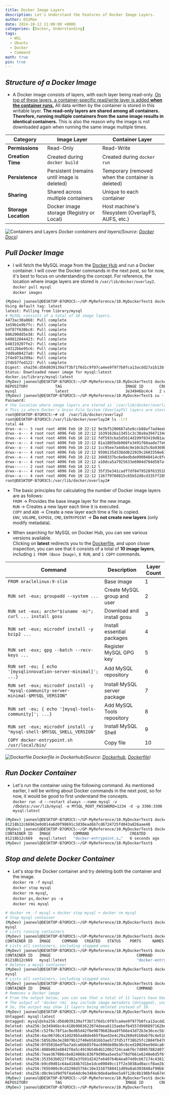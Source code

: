 ```yaml
---
title: Docker Image Layers
description: Let's Understand the Features of Docker Image Layers.
author: DS2Man
date: 2024-10-12 11:00:00 +0000
categories: [Docker, Understanding]
tags:
  - WSL
  - Ubuntu
  - Docker
  - Command
math: true
pin: true
---
```


## *Structure of a Docker Image*

- A Docker image consists of layers, with each layer being read-only. <ins>On top of these layers, a container-specific read/write layer is added **when the container runs.**</ins> All data written by the container is stored in this writable layer.  **The read-only layers are shared among all containers. Therefore, running multiple containers from the same image results in identical containers.** This is also the reason why the image is not downloaded again when running the same image multiple times.   

|**Category**|**Image Layer**|**Container Layer**|
|---|---|---|
|**Permissions**|Read-Only|Read-Write|
|**Creation Time**|Created during `docker build`|Created during `docker run`|
|**Persistence**|Persistent (remains until image is deleted)|Temporary (removed when the container is deleted)|
|**Sharing**|Shared across multiple containers|Unique to each container|
|**Storage Location**|Docker image storage (Registry or Local)|Host machine's filesystem (OverlayFS, AUFS, etc.)|

<!--
Docker image는 layer로 이루어져 있으며, 각 layer 계층은 모두 Read only로 구성됩니다.
그 후 마지막 layer 위에 Container read/write 부분의 layer가 얹어지고 실행됩니다.
이 layer에 Container에서 write된 모든 데이터들이 저장됩니다.
각 Read only layer들은 모든 Container가 공유하게 됩니다.
따라서 같은 image를 사용해 run을 하면 모두 동일한 Container를 얻을 수 있게 되는 것입니다.
또한 동일한 image를 run할 때 image를 새로 받아오지 않는 이유도 다 이 때문입니다.
-->

![Containers and Layers](/assets/img/2024-10-12-Docker-Understanding2_1.png)
_Docker containers and layers(Source: [Docker Docs](https://docs.docker.com/engine/storage/drivers/))_

## *Pull Docker Image*

- I will fetch the MySQL image from the [Docker Hub](https://hub.docker.com/) and run a Docker container.  I will cover the Docker commands in the next post, so for now, it's best to focus on understanding the concept. For reference, the location where image layers are stored is `/var/lib/docker/overlay2`.    
	`docker pull mysql`      
	`docker images`      

<!--
Docker registry에서 mysql image를 가져와 Docker Container를 실행시켜 볼께. Docker Command는 다음 글에서 작성할 예정이니, 우선은 개념부터 파악하면 좋다.
참고로 Image Layers 가 저장되는 장소는  /var/lib/docker/overlay2 이다.
-->

```bash
(MyDev) jaoneol@DESKTOP-B7GM3C5:~/GP-MyReference/10.MyDockerTest$ docker pull mysql
Using default tag: latest
latest: Pulling from library/mysql
# MySQL consists of a total of 10 image layers.
4473ac30a868: Pull complete 
1e59b1e9b7fc: Pull complete 
bdf87f630bc8: Pull complete 
886200dd5e38: Pull complete 
b49812044423: Pull complete 
b48319207fe2: Pull complete 
e4312bbe95c6: Pull complete 
7dd0a00427a8: Pull complete 
2f4e973a399a: Pull complete 
274b57fed122: Pull complete 
Digest: sha256:d56d039139a7f3b71f6d1c9f07ca4ee9f977b0fca13acdd27a1b13bfd4a4e3be
Status: Downloaded newer image for mysql:latest
docker.io/library/mysql:latest
(MyDev) jaoneol@DESKTOP-B7GM3C5:~/GP-MyReference/10.MyDockerTest$ docker images
REPOSITORY            TAG                            IMAGE ID       CREATED         SIZE
mysql                 latest                         3e34946bc4c4   2 weeks ago     797MB
(MyDev) jaoneol@DESKTOP-B7GM3C5:~/GP-MyReference/10.MyDockerTest$ su -
Password: 
# the location where image layers are stored is `/var/lib/docker/overlay2`.    
# This is where Docker's Union File System (OverlayFS) layers are stored.
root@DESKTOP-B7GM3C5:~# cd  /var/lib/docker/overlay2
root@DESKTOP-B7GM3C5:/var/lib/docker/overlay2# ls -lrt
total 44
drwx--x--- 3 root root 4096 Feb 10 22:12 9e3bf5200687a5e0ccb88af7ad4ee06893adcf097443424df44eb07f723cdece
drwx--x--- 4 root root 4096 Feb 10 22:12 1b391626a13451c3c38a9a3947134df5e5c57174bf03cc9ea113464048b810cb
drwx--x--- 4 root root 4096 Feb 10 22:12 fdf593cba5d5614d199f03419d81aa88a11beaaf7e4009d4b244aa9ff4a19652
drwx--x--- 4 root root 4096 Feb 10 22:12 81a1805bdb968fe3491f60aade77e61dcd1d654007f152632fa09eba9dc86051
drwx--x--- 4 root root 4096 Feb 10 22:12 1cc95ee7a44b4c9e10cb25c0a9369bcb99f958bdbb05c5945c73590b27b577d6
drwx--x--- 4 root root 4096 Feb 10 22:12 9590135d338dd622929c2603358e61b1becf5e422a272d45c119dd86d6fb4409
drwx--x--- 4 root root 4096 Feb 10 22:12 3d48337bc6e8edbde090848414c8fecf99598c56e39ff9ef9eee5f9d67ec11df
drwx--x--- 4 root root 4096 Feb 10 22:12 a10dca5a7925633e6004d704d587af121d913cc8aea68992e50ce5b901b1da8a
drwx------ 2 root root 4096 Feb 10 22:12 l
drwx--x--- 4 root root 4096 Feb 10 22:12 35f35e341cadf7df8479528f63351b07cb31cb04cf35485626c0ae4c3a084947
drwx--x--- 4 root root 4096 Feb 10 22:12 1167f9760815c65b52d8cd335ff28992c6885326cf1cd7c9a2dfc7c6c0b4247d
root@DESKTOP-B7GM3C5:/var/lib/docker/overlay2# 
```

- The basic principles for calculating the number of Docker image layers are as follows:    
	`FROM` → Provides the base image layer for the new image.    
	`RUN` → Creates a new layer each time it is executed.    
	`COPY` and `ADD` → Create a new layer each time a file is copied.    
	`ENV`, `VOLUME`, `EXPOSE`, `CMD`, `ENTRYPOINT` → **Do not create new layers** (only modify metadata).

<!--
Docker Image Layer의 수 계산의 기본 윈칙은 다음과 같디ㅏ.
- `FROM` → 새로운 이미지의 기본 레이어를 제공
- `RUN` → 실행될 때마다 새로운 레이어를 생성
- `COPY` 및 `ADD` → 파일이 복사될 때마다 새로운 레이어를 생성
- `ENV`, `VOLUME`, `EXPOSE`, `CMD`, `ENTRYPOINT` → **새로운 레이어를 생성하지 않음** (메타데이터 변경만 수행)
-->

- When searching for MySQL on Docker Hub, you can see various versions available.  
Clicking on **latest** redirects you to the [Dockerfile](https://github.com/docker-library/mysql/blob/df3a5c483a5e8c3c4d1eae61678fa5372c403bf0/innovation/Dockerfile.oracle), and upon closer inspection, you can see that it consists of a total of **10 image layers**, including `1 FROM (Base Image)`, `8 RUN`, and `1 COPY` commands.

<!--
Docker Hub에서 mysql 검색 시 다양한 버전을 확인할 수 있다. latest를 클릭시, dockerfile로 연결되고, 내용을 자세히 보면 FROM 1개(Base Image), RUN 7개, ENV 3개로 총 11개 Image Layer로 구성됨을 확인할수 있다.
-->

|Command|Description|Layer Count|
|---|---|---|
|`FROM oraclelinux:9-slim`|Base image|1|
|`RUN set -eux; groupadd --system ...`|Create MySQL group and user|2|
|`RUN set -eux; arch="$(uname -m)"; curl ... install gosu`|Download and install gosu|3|
|`RUN set -eux; microdnf install -y bzip2 ...`|Install essential packages|4|
|`RUN set -eux; gpg --batch --recv-keys ...`|Register MySQL GPG key|5|
|`RUN set -eu; { echo '[mysqlinnovation-server-minimal]'; ...}`|Add MySQL repository|6|
|`RUN set -eux; microdnf install -y "mysql-community-server-minimal-$MYSQL_VERSION"`|Install MySQL server package|7|
|`RUN set -eu; { echo '[mysql-tools-community]'; ...}`|Add MySQL Tools repository|8|
|`RUN set -eux; microdnf install -y "mysql-shell-$MYSQL_SHELL_VERSION"`|Install MySQL Shell|9|
|`COPY docker-entrypoint.sh /usr/local/bin/`|Copy file|10|

![Dockerfile](/assets/img/2024-10-12-Docker-Understanding2_2.png)
_Dockerfile in Dockerhub(Source: [Dockerhub](https://hub.docker.com), [Dockerfile](https://github.com/docker-library/mysql/blob/df3a5c483a5e8c3c4d1eae61678fa5372c403bf0/innovation/Dockerfile.oracle))_

## *Run Docker Container*

- Let's run the container using the following command. As mentioned earlier, I will be writing about Docker commands in the next post, so for now, it would be good to first understand the concepts.    
	`docker run -d --restart always --name mysql -v /dbdata:/var/lib/mysql -e MYSQL_ROOT_PASSWORD=1234 -d -p 3306:3306 mysql:latest`

```bash
(MyDev) jaoneol@DESKTOP-B7GM3C5:~/GP-MyReference/10.MyDockerTest$ docker run -d --restart always --name mysql -e MYSQL_ROOT_PASSWORD=1234 -d -p 3306:3306 mysql:latest
81218b12c66963e0d014a6d0f98691c3d30ead6b7cd6724725fd043a826aae48
(MyDev) jaoneol@DESKTOP-B7GM3C5:~/GP-MyReference/10.MyDockerTest$ docker ps
CONTAINER ID   IMAGE          COMMAND                  CREATED         STATUS         PORTS                                                  NAMES
81218b12c669   mysql:latest   "docker-entrypoint.s…"   6 seconds ago   Up 5 seconds   0.0.0.0:3306->3306/tcp, :::3306->3306/tcp, 33060/tcp   mysql
(MyDev) jaoneol@DESKTOP-B7GM3C5:~/GP-MyReference/10.MyDockerTest$ 
```

## *Stop and delete Docker Container*

- Let's stop the Docker container and try deleting both the container and the image.    
	`docker rm -f mysql`    
	`docker stop mysql`    
	`docker rm mysql`,     
	`docker ps`, `docker ps -a`    
	`docker rmi mysql`    
 
```bash
# docker rm -f mysql = docker stop mysql + docker rm mysql 
# Stop mysql container
(MyDev) jaoneol@DESKTOP-B7GM3C5:~/GP-MyReference/10.MyDockerTest$ docker stop mysql
mysql
# Lists running containers
(MyDev) jaoneol@DESKTOP-B7GM3C5:~/GP-MyReference/10.MyDockerTest$ docker ps
CONTAINER ID   IMAGE     COMMAND   CREATED   STATUS    PORTS     NAMES
# Lists all containers, including stopped ones
(MyDev) jaoneol@DESKTOP-B7GM3C5:~/GP-MyReference/10.MyDockerTest$ docker ps -a
CONTAINER ID   IMAGE                                      COMMAND                  CREATED              STATUS                      PORTS                                                                                      NAMES
81218b12c669   mysql:latest                               "docker-entrypoint.s…"   About a minute ago   Exited (0) 4 seconds ago                                                                                               mysql
# Deletes a mysql container
(MyDev) jaoneol@DESKTOP-B7GM3C5:~/GP-MyReference/10.MyDockerTest$ docker rm mysql
mysql
# Lists all containers, including stopped ones
(MyDev) jaoneol@DESKTOP-B7GM3C5:~/GP-MyReference/10.MyDockerTest$ docker ps -a
CONTAINER ID   IMAGE                                      COMMAND                  CREATED      STATUS                      PORTS                                                                                      NAMES
# Removes a Docker image
# From the output below, you can see that a total of 11 layers have been deleted.
# The output of 'docker rmi` may include image metadata (Untagged), unused intermediate layers, and hidden layers related to the base image.
# So, the output may show 11 layers being deleted instead of 10.
(MyDev) jaoneol@DESKTOP-B7GM3C5:~/GP-MyReference/10.MyDockerTest$ docker rmi mysql
Untagged: mysql:latest
Untagged: mysql@sha256:d56d039139a7f3b71f6d1c9f07ca4ee9f977b0fca13acdd27a1b13bfd4a4e3be
Deleted: sha256:3e34946bc4c418b9083622074deea6115aebefb4557d998897162bea8433f083
Deleted: sha256:c52f6c78f1ac0ed65d42f6e9879b028aa9f566e43d72b3e36cec5b12d7f47659
Deleted: sha256:4ac067d6c41dd29b5a48de465f9aed3e4c29a260e91b0eb79c4e518c705c2ec4
Deleted: sha256:585b28e3e28079b12f40eb5816b3ae573fd51ff38b25fc2884fb478bf929e528
Deleted: sha256:0fd5816edfba7adca6bb85f6ac690de80e36c6ced10026ee9d4ca6fc268ef842
Deleted: sha256:408b802e8842f8a5c4919b5464b120b2724caabf6c7d89578824071acad3bdbf
Deleted: sha256:7eae367086c6e824068c836f9d90aa5ee5a778df661e6240e6d5f6fb35f2a962
Deleted: sha256:353563b0227fd02e3fb91d242fe640764b4ea074d9cb67174c43811d1ded240e
Deleted: sha256:b9cd9d01c64a4184b7d1be1dce09049cc1ff2e3038ad0accf8ae2b1509f52d1d
Deleted: sha256:765b980c0cd3298d3756c10e33187588411d09a8ab303848af90b6fc4b3743cf
Deleted: sha256:d0c9e1d9df6f4a64dc0e3484c0dedae0ee5a97128c8b198bf4a67e9bb5077f58
(MyDev) jaoneol@DESKTOP-B7GM3C5:~/GP-MyReference/10.MyDockerTest$ docker images
REPOSITORY            TAG                            IMAGE ID       CREATED         SIZE
(MyDev) jaoneol@DESKTOP-B7GM3C5:~/GP-MyReference/10.MyDockerTest$ 
```